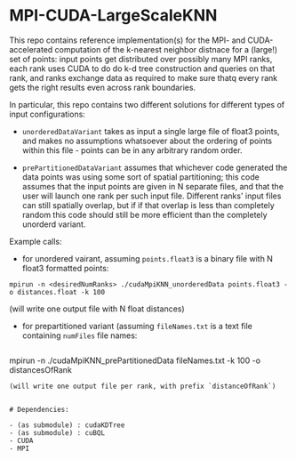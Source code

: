 # MPI-CUDA-LargeScaleKNN

This repo contains reference implementation(s) for the MPI- and
CUDA-accelerated computation of the k-nearest neighbor distnace for a
(large!) set of points: input points get distributed over possibly
many MPI ranks, each rank uses CUDA to do do k-d tree construction and
queries on that rank, and ranks exchange data as required to make sure
thatq every rank gets the right results even across rank boundaries.

In particular, this repo contains two different solutions for
different types of input configurations:

- `unorderedDataVariant` takes as input a single large file of float3
  points, and makes no assumptions whatsoever about the ordering of
  points within this file - points can be in any arbitrary random order.
  
- `prePartitionedDataVariant` assumes that whichever code generated
  the data points was using some sort of spatial partitioning; this
  code assumes that the input points are given in N separate files,
  and that the user will launch one rank per such input
  file. Different ranks' input files can still spatially overlap, but
  if if that overlap is less than completely random this code should
  still be more efficient than the completely unorderd variant.
  
Example calls:

- for unordered vairant, assuming `points.float3` is a binary file
  with N float3 formatted points:

```
mpirun -n <desiredNumRanks> ./cudaMpiKNN_unorderedData points.float3 -o distances.float -k 100 
```
(will write one output file with N float distances)

- for prepartitioned variant (assuming `fileNames.txt` is a text file
  containing `numFiles` file names:

  ```
mpirun -n <numFiles> ./cudaMpiKNN_prePartitionedData fileNames.txt -k 100 -o distancesOfRank
  ```
(will write one output file per rank, with prefix `distanceOfRank`)
  

# Dependencies:

- (as submodule) : cudaKDTree
- (as submodule) : cuBQL
- CUDA
- MPI
  
